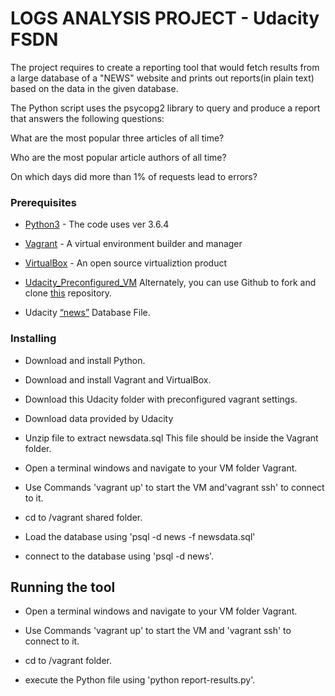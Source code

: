 ﻿# LOGS ANALYSIS PROJECT - Udacity FSDN



The project requires to create a reporting tool that would fetch results from a large database of a "NEWS" website and prints out
reports(in plain text) based on the data in the given database.

The Python script uses the psycopg2 library to query and produce a report that answers the following questions:


What are the most popular three articles of all time?

Who are the most popular article authors of all time?

On which days did more than 1% of requests lead to errors?




### Prerequisites



* [Python3](https://www.python.org) - The code uses ver 3.6.4


* [Vagrant](https://www.vagrantup.com) - A virtual environment builder and manager


* [VirtualBox](https://www.virtualbox.org) - An open source virtualiztion product


* [Udacity_Preconfigured_VM](https://s3.amazonaws.com/video.udacity-data.com/topher/2018/April/5acfbfa3_fsnd-virtual-machine/fsnd-virtual-machine.zip) Alternately, you can use Github to fork and clone [this](https://github.com/udacity/fullstack-nanodegree-vm) repository.


* Udacity [“news”](https://d17h27t6h515a5.cloudfront.net/topher/2016/August/57b5f748_newsdata/newsdata.zip)   Database File.





### Installing



* Download and install Python.

* Download and install Vagrant and VirtualBox.

* Download this Udacity folder with preconfigured vagrant settings.

* Download data provided by Udacity 	

* Unzip file to extract newsdata.sql This file should be inside the Vagrant folder.

* Open a terminal windows and navigate to your VM folder Vagrant.

* Use Commands 'vagrant up' to start the VM and'vagrant ssh' to connect to it. 

* cd to /vagrant shared folder.

* Load the database using 'psql -d news -f newsdata.sql'

* connect to the database using 'psql -d news'. 


## Running the tool



* Open a terminal windows and navigate to your VM folder Vagrant.

* Use Commands 'vagrant up' to start the VM and 'vagrant ssh' to connect to it.

* cd to /vagrant folder.

* execute the Python file using 'python report-results.py'.	
